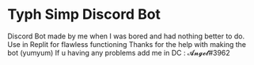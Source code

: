 # Typh Simp Discord Bot

Discord Bot made by me when I was bored and had nothing better to do.
Use in Replit for flawless functioning
Thanks for the help with making the bot (yumyum)
If u having any problems add me in DC : 𝓐𝓷𝓰𝓮𝓵#3962
